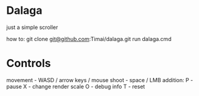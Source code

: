 # Dalaga
just a simple scroller

how to:
git clone git@github.com:Timai/dalaga.git
run dalaga.cmd

# Controls
movement - WASD / arrow keys / mouse
shoot - space / LMB
addition:
  P - pause
  X - change render scale
  O - debug info
  T - reset